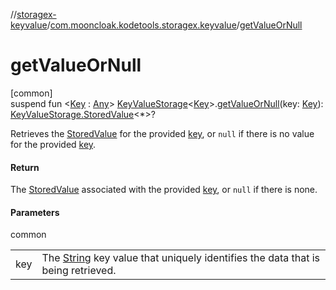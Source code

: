//[storagex-keyvalue](../../index.md)/[com.mooncloak.kodetools.storagex.keyvalue](index.md)/[getValueOrNull](get-value-or-null.md)

# getValueOrNull

[common]\
suspend fun &lt;[Key](get-value-or-null.md) : [Any](https://kotlinlang.org/api/latest/jvm/stdlib/kotlin/-any/index.html)&gt; [KeyValueStorage](-key-value-storage/index.md)&lt;[Key](get-value-or-null.md)&gt;.[getValueOrNull](get-value-or-null.md)(key: [Key](get-value-or-null.md)): [KeyValueStorage.StoredValue](-key-value-storage/-stored-value/index.md)&lt;*&gt;?

Retrieves the [StoredValue](-key-value-storage/-stored-value/index.md) for the provided [key](get-value-or-null.md), or `null` if there is no value for the provided [key](get-value-or-null.md).

#### Return

The [StoredValue](-key-value-storage/-stored-value/index.md) associated with the provided [key](get-value-or-null.md), or `null` if there is none.

#### Parameters

common

| | |
|---|---|
| key | The [String](https://kotlinlang.org/api/latest/jvm/stdlib/kotlin/-string/index.html) key value that uniquely identifies the data that is being retrieved. |

